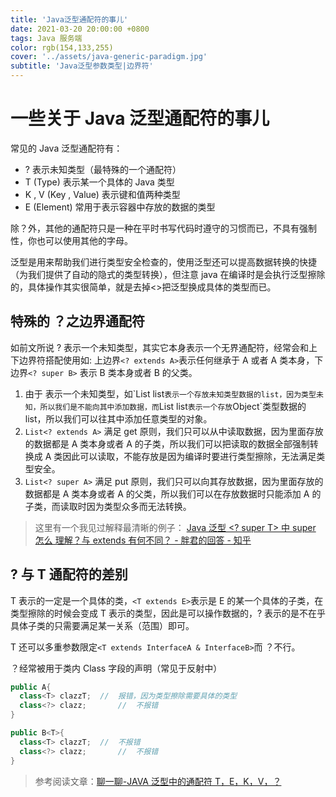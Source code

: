 ```yaml
---
title: 'Java泛型通配符的事儿'
date: 2021-03-20 20:00:00 +0800
tags: Java 服务端
color: rgb(154,133,255)
cover: '../assets/java-generic-paradigm.jpg'
subtitle: 'Java泛型参数类型|边界符'
---
```


# 一些关于 Java 泛型通配符的事儿

常见的 Java 泛型通配符有：

- ? 表示未知类型（最特殊的一个通配符）
- T (Type) 表示某一个具体的 Java 类型
- K , V (Key , Value) 表示键和值两种类型
- E (Element) 常用于表示容器中存放的数据的类型

除？外，其他的通配符只是一种在平时书写代码时遵守的习惯而已，不具有强制性，你也可以使用其他的字母。

泛型是用来帮助我们进行类型安全检查的，使用泛型还可以提高数据转换的快捷（为我们提供了自动的隐式的类型转换），但注意 java 在编译时是会执行泛型擦除的，具体操作其实很简单，就是去掉<>把泛型换成具体的类型而已。

## 特殊的 ？之边界通配符

如前文所说 ? 表示一个未知类型，其实它本身表示一个无界通配符，经常会和上下边界符搭配使用如: 上边界`<? extends A>`表示任何继承于 A 或者 A 类本身，下边界`<? super B>` 表示 B 类本身或者 B 的父类。

1. 由于 <?>表示一个未知类型，如`List<?> list`表示一个存放未知类型数据的list，因为类型未知，所以我们是不能向其中添加数据，而`List list`表示一个存放`Object`类型数据的 list，所以我们可以往其中添加任意类型的对象。
2. `List<? extends A>` 满足 get 原则，我们只可以从中读取数据，因为里面存放的数据都是 A 类本身或者 A 的子类，所以我们可以把读取的数据全部强制转换成 A 类因此可以读取，不能存放是因为编译时要进行类型擦除，无法满足类型安全。
3. `List<? super A>` 满足 put 原则，我们只可以向其存放数据，因为里面存放的数据都是 A 类本身或者 A 的父类，所以我们可以在存放数据时只能添加 A 的子类，而读取时因为类型众多而无法转换。

> 这里有一个我见过解释最清晰的例子：
> [Java 泛型 <? super T> 中 super 怎么 理解？与 extends 有何不同？ - 胖君的回答 - 知乎](https://www.zhihu.com/question/20400700/answer/117464182)

## ? 与 T 通配符的差别

T 表示的一定是一个具体的类，`<T extends E>`表示是 E 的某一个具体的子类，在类型擦除的时候会变成 T 表示的类型，因此是可以操作数据的，? 表示的是不在乎具体子类的只需要满足某一关系（范围）即可。

T 还可以多重参数限定`<T extends InterfaceA & InterfaceB>`而 ？不行。

？经常被用于类内 Class 字段的声明（常见于反射中）

```java
public A{
  class<T> clazzT;	//	报错，因为类型擦除需要具体的类型
  class<?> clazz;		//	不报错
}

public B<T>{
  class<T> clazzT;	//	不报错
  class<?> clazz;		//	不报错
}
```

> 参考阅读文章：[聊一聊-JAVA 泛型中的通配符 T，E，K，V，？](https://juejin.cn/post/6844903917835419661)
